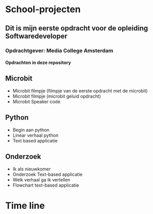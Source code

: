 # School-projecten
## Dit is mijn eerste opdracht voor de opleiding Softwaredeveloper
### Opdrachtgever: Media College Amsterdam
#### Opdrachten in deze repository
## Microbit
- Microbit filmpje (filmpje van de eerste opdracht met de microbit)
- Microbit filmpje (microbit geluid opdracht)
- Microbit Speaker code
## Python
- Begin aan python
- Linear verhaal python
- Text based applicatie
## Onderzoek
- Ik als nieuwkomer
- Onderzoek Text-based applicatie
- Welk verhaal ga ik vertellen
- Flowchart text-based applicatie


# Time line
### 
